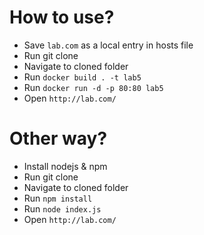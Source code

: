 # How to use? 

- Save `lab.com` as a local entry in hosts file
- Run git clone
- Navigate to cloned folder
- Run `docker build . -t lab5`
- Run `docker run -d -p 80:80 lab5`
- Open `http://lab.com/`

# Other way? 

- Install nodejs & npm
- Run git clone
- Navigate to cloned folder
- Run `npm install`
- Run `node index.js`
- Open `http://lab.com/`